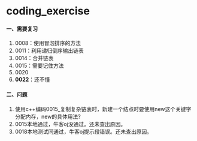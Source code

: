 # coding_exercise

#### 一、需要复习

1. 0008：使用冒泡排序的方法
2. 0011：利用递归倒序输出链表
3. 0014：合并链表
4. 0015：需要记住方法
5. 0020
6. **0022**：还不懂

#### 二、问题

1. 使用c++编码0015_复制复杂链表时，新建一个结点时要使用new这个关键字分配内存，new的具体用法?
2. 0015本地通过，牛客oj没通过。还未查出原因。
3. 0018本地测试同通过，牛客oj提示段错误。还未查出原因。



